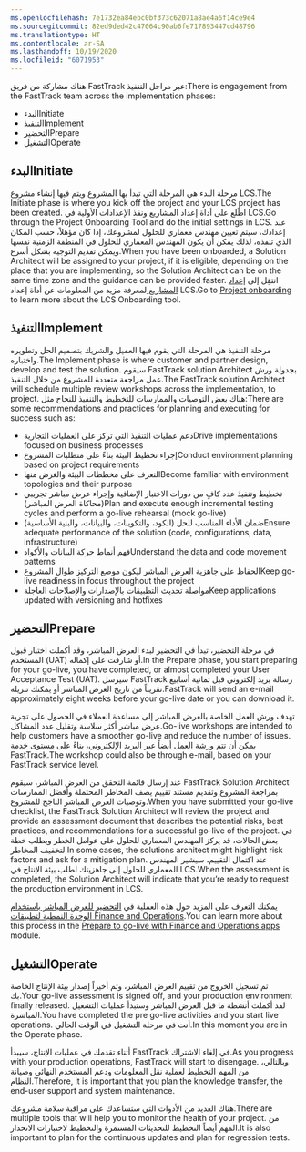 ```yaml
---
ms.openlocfilehash: 7e1732ea84ebc0bf373c62071a8ae4a6f14ce9e4
ms.sourcegitcommit: 82ed9ded42c47064c90ab6fe717893447cd48796
ms.translationtype: HT
ms.contentlocale: ar-SA
ms.lasthandoff: 10/19/2020
ms.locfileid: "6071953"
---
```

<span data-ttu-id="ed5dc-101">هناك مشاركة من فريق FastTrack عبر مراحل التنفيذ:</span><span class="sxs-lookup"><span data-stu-id="ed5dc-101">There is engagement from the FastTrack team across the implementation phases:</span></span>

- <span data-ttu-id="ed5dc-102">البدء</span><span class="sxs-lookup"><span data-stu-id="ed5dc-102">Initiate</span></span>
- <span data-ttu-id="ed5dc-103">التنفيذ</span><span class="sxs-lookup"><span data-stu-id="ed5dc-103">Implement</span></span> 
- <span data-ttu-id="ed5dc-104">التحضير</span><span class="sxs-lookup"><span data-stu-id="ed5dc-104">Prepare</span></span> 
- <span data-ttu-id="ed5dc-105">التشغيل</span><span class="sxs-lookup"><span data-stu-id="ed5dc-105">Operate</span></span>

## <a name="initiate"></a><span data-ttu-id="ed5dc-106">البدء</span><span class="sxs-lookup"><span data-stu-id="ed5dc-106">Initiate</span></span>
<span data-ttu-id="ed5dc-107">مرحلة البدء هي المرحلة التي تبدأ بها المشروع ويتم فيها إنشاء مشروع LCS.</span><span class="sxs-lookup"><span data-stu-id="ed5dc-107">The Initiate phase is where you kick off the project and your LCS project has been created.</span></span> <span data-ttu-id="ed5dc-108">اطّلع على أداة إعداد المشاريع ونفذ الإعدادات الأولية في LCS.</span><span class="sxs-lookup"><span data-stu-id="ed5dc-108">Go through the Project Onboarding Tool and do the initial settings in LCS.</span></span>
<span data-ttu-id="ed5dc-109">عند إعدادك، سيتم تعيين مهندس معماري للحلول لمشروعك، إذا كان مؤهلاً، حسب المكان الذي تنفذه، لذلك يمكن أن يكون المهندس المعماري للحلول في المنطقة الزمنية نفسها ويمكن تقديم التوجيه بشكل أسرع.</span><span class="sxs-lookup"><span data-stu-id="ed5dc-109">When you have been onboarded, a Solution Architect will be assigned to your project, if it is eligible, depending on the place that you are implementing, so the Solution Architect can be on the same time zone and the guidance can be provided faster.</span></span> <span data-ttu-id="ed5dc-110">انتقِل إلى [إعداد المشاريع ](https://docs.microsoft.com/dynamics365/fin-ops-core/dev-itpro/lifecycle-services/project-onboarding/?azure-portal=true) لمعرفة مزيد من المعلومات عن أداة إعداد LCS.</span><span class="sxs-lookup"><span data-stu-id="ed5dc-110">Go to [Project onboarding](https://docs.microsoft.com/dynamics365/fin-ops-core/dev-itpro/lifecycle-services/project-onboarding/?azure-portal=true) to learn more about the LCS Onboarding tool.</span></span> 


## <a name="implement"></a><span data-ttu-id="ed5dc-111">التنفيذ</span><span class="sxs-lookup"><span data-stu-id="ed5dc-111">Implement</span></span> 
<span data-ttu-id="ed5dc-112">مرحلة التنفيذ هي المرحلة التي يقوم فيها العميل والشريك بتصميم الحل وتطويره واختباره.</span><span class="sxs-lookup"><span data-stu-id="ed5dc-112">The Implement phase is where customer and partner design, develop and test the solution.</span></span> <span data-ttu-id="ed5dc-113">سيقوم FastTrack solution Architect بجدولة ورش عمل مراجعة متعددة للمشروع من خلال التنفيذ.</span><span class="sxs-lookup"><span data-stu-id="ed5dc-113">The FastTrack solution Architect will schedule multiple review workshops across the implementation, to project.</span></span> <span data-ttu-id="ed5dc-114">هناك بعض التوصيات والممارسات للتخطيط والتنفيذ للنجاح مثل:</span><span class="sxs-lookup"><span data-stu-id="ed5dc-114">There are some recommendations and practices for planning and executing for success such as:</span></span> 

- <span data-ttu-id="ed5dc-115">دعم عمليات التنفيذ التي تركز على العمليات التجارية</span><span class="sxs-lookup"><span data-stu-id="ed5dc-115">Drive implementations focused on business processes</span></span>
- <span data-ttu-id="ed5dc-116">إجراء تخطيط البيئة بناءً على متطلبات المشروع</span><span class="sxs-lookup"><span data-stu-id="ed5dc-116">Conduct environment planning based on project requirements</span></span>
- <span data-ttu-id="ed5dc-117">التعرف على مخططات البيئة والغرض منها</span><span class="sxs-lookup"><span data-stu-id="ed5dc-117">Become familiar with environment topologies and their purpose</span></span> 
- <span data-ttu-id="ed5dc-118">تخطيط وتنفيذ عدد كافٍ من دورات الاختبار الإضافية وإجراء عرض مباشر تجريبي (محاكاة العرض المباشر)</span><span class="sxs-lookup"><span data-stu-id="ed5dc-118">Plan and execute enough incremental testing cycles and perform a go-live rehearsal (mock go-live)</span></span> 
- <span data-ttu-id="ed5dc-119">ضمان الأداء المناسب للحل (الكود، والتكوينات، والبيانات، والبنية الأساسية)</span><span class="sxs-lookup"><span data-stu-id="ed5dc-119">Ensure adequate performance of the solution (code, configurations, data, infrastructure)</span></span>
- <span data-ttu-id="ed5dc-120">فهم أنماط حركة البيانات والأكواد</span><span class="sxs-lookup"><span data-stu-id="ed5dc-120">Understand the data and code movement patterns</span></span> 
- <span data-ttu-id="ed5dc-121">الحفاظ على جاهزية العرض المباشر ليكون موضع التركيز طوال المشروع</span><span class="sxs-lookup"><span data-stu-id="ed5dc-121">Keep go-live readiness in focus throughout the project</span></span>
- <span data-ttu-id="ed5dc-122">مواصلة تحديث التطبيقات بالإصدارات والإصلاحات العاجلة</span><span class="sxs-lookup"><span data-stu-id="ed5dc-122">Keep applications updated with versioning and hotfixes</span></span>

## <a name="prepare"></a><span data-ttu-id="ed5dc-123">التحضير</span><span class="sxs-lookup"><span data-stu-id="ed5dc-123">Prepare</span></span> 
<span data-ttu-id="ed5dc-124">في مرحلة التحضير، تبدأ في التحضير لبدء العرض المباشر، وقد أكملت اختبار قبول المستخدم (UAT) أو شارفت على إكماله.</span><span class="sxs-lookup"><span data-stu-id="ed5dc-124">In the Prepare phase, you start preparing for your go-live, you have completed, or almost completed your User Acceptance Test (UAT).</span></span> <span data-ttu-id="ed5dc-125">سيرسل FastTrack رسالة بريد إلكتروني قبل ثمانية أسابيع تقريباً من تاريخ العرض المباشر أو يمكنك تنزيله.</span><span class="sxs-lookup"><span data-stu-id="ed5dc-125">FastTrack will send an e-mail approximately eight weeks before your go-live date or you can download it.</span></span>
 
<span data-ttu-id="ed5dc-126">تهدف ورش العمل الخاصة بالعرض المباشر إلى مساعدة العملاء في الحصول على تجربة عرض مباشر أكثر سلاسة وتقليل عدد المشاكل.</span><span class="sxs-lookup"><span data-stu-id="ed5dc-126">Go-live workshops are intended to help customers have a smoother go-live and reduce the number of issues.</span></span> <span data-ttu-id="ed5dc-127">يمكن أن تتم ورشة العمل أيضاً عبر البريد الإلكتروني، بناءً على مستوى خدمة FastTrack.</span><span class="sxs-lookup"><span data-stu-id="ed5dc-127">The workshop could also be through e-mail, based on your FastTrack service level.</span></span>
 
<span data-ttu-id="ed5dc-128">عند إرسال قائمة التحقق من العرض المباشر، سيقوم FastTrack Solution Architect بمراجعة المشروع وتقديم مستند تقييم يصف المخاطر المحتملة وأفضل الممارسات وتوصيات العرض المباشر الناجح للمشروع.</span><span class="sxs-lookup"><span data-stu-id="ed5dc-128">When you have submitted your go-live checklist, the FastTrack Solution Architect will review the project and provide an assessment document that describes the potential risks, best practices, and recommendations for a successful go-live of the project.</span></span> <span data-ttu-id="ed5dc-129">في بعض الحالات، قد يركز المهندس المعماري للحلول على عوامل الخطر ويطلب خطة لتخفيف المخاطر.</span><span class="sxs-lookup"><span data-stu-id="ed5dc-129">In some cases, the solutions architect might highlight risk factors and ask for a mitigation plan.</span></span> <span data-ttu-id="ed5dc-130">عند اكتمال التقييم، سيشير المهندس المعماري للحلول إلى جاهزيتك لطلب بيئة الإنتاج في LCS.</span><span class="sxs-lookup"><span data-stu-id="ed5dc-130">When the assessment is completed, the Solution Architect will indicate that you’re ready to request the production environment in LCS.</span></span> 

<span data-ttu-id="ed5dc-131">يمكنك التعرف على المزيد حول هذه العملية في [التحضير للعرض المباشر باستخدام الوحدة النمطية لتطبيقات Finance and Operations](https://docs.microsoft.com/learn/modules/prepare-go-live-finance-operations//?azure-portal=true).</span><span class="sxs-lookup"><span data-stu-id="ed5dc-131">You can learn more about this process in the [Prepare to go-live with Finance and Operations apps](https://docs.microsoft.com/learn/modules/prepare-go-live-finance-operations//?azure-portal=true) module.</span></span> 

## <a name="operate"></a><span data-ttu-id="ed5dc-132">التشغيل</span><span class="sxs-lookup"><span data-stu-id="ed5dc-132">Operate</span></span>
<span data-ttu-id="ed5dc-133">تم تسجيل الخروج من تقييم العرض المباشر، وتم أخيراً إصدار بيئة الإنتاج الخاصة بك.</span><span class="sxs-lookup"><span data-stu-id="ed5dc-133">Your go-live assessment is signed off, and your production environment finally released.</span></span> <span data-ttu-id="ed5dc-134">لقد أكملت أنشطة ما قبل العرض المباشر وستبدأ عمليات التشغيل المباشرة.</span><span class="sxs-lookup"><span data-stu-id="ed5dc-134">You have completed the pre go-live activities and you start live operations.</span></span> <span data-ttu-id="ed5dc-135">أنت في مرحلة التشغيل في الوقت الحالي.</span><span class="sxs-lookup"><span data-stu-id="ed5dc-135">In this moment you are in the Operate phase.</span></span> 

<span data-ttu-id="ed5dc-136">أثناء تقدمك في عمليات الإنتاج، سيبدأ FastTrack في إلغاء الاشتراك.</span><span class="sxs-lookup"><span data-stu-id="ed5dc-136">As you progress with your production operations, FastTrack will start to disengage.</span></span> <span data-ttu-id="ed5dc-137">وبالتالي، من المهم التخطيط لعملية نقل المعلومات ودعم المستخدم النهائي وصيانة النظام.</span><span class="sxs-lookup"><span data-stu-id="ed5dc-137">Therefore, it is important that you plan the knowledge transfer, the end-user support and system maintenance.</span></span> 

<span data-ttu-id="ed5dc-138">هناك العديد من الأدوات التي ستساعدك على مراقبة سلامة مشروعك.</span><span class="sxs-lookup"><span data-stu-id="ed5dc-138">There are multiple tools that will help you to monitor the health of your project.</span></span> <span data-ttu-id="ed5dc-139">من المهم أيضاً التخطيط للتحديثات المستمرة والتخطيط لاختبارات الانحدار.</span><span class="sxs-lookup"><span data-stu-id="ed5dc-139">It is also important to plan for the continuous updates and plan for regression tests.</span></span> 
 
